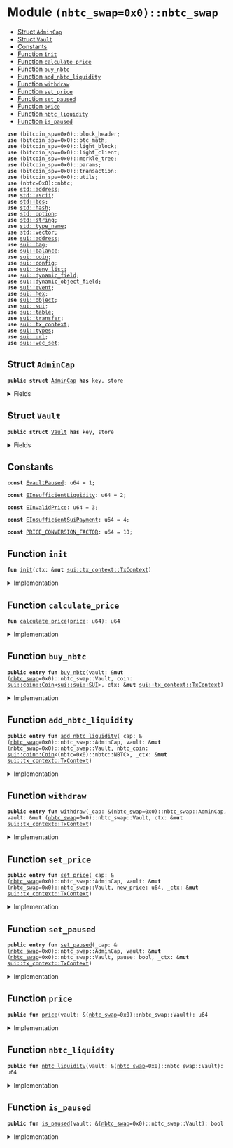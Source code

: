
<a name="(nbtc_swap=0x0)_nbtc_swap"></a>

# Module `(nbtc_swap=0x0)::nbtc_swap`



-  [Struct `AdminCap`](#(nbtc_swap=0x0)_nbtc_swap_AdminCap)
-  [Struct `Vault`](#(nbtc_swap=0x0)_nbtc_swap_Vault)
-  [Constants](#@Constants_0)
-  [Function `init`](#(nbtc_swap=0x0)_nbtc_swap_init)
-  [Function `calculate_price`](#(nbtc_swap=0x0)_nbtc_swap_calculate_price)
-  [Function `buy_nbtc`](#(nbtc_swap=0x0)_nbtc_swap_buy_nbtc)
-  [Function `add_nbtc_liquidity`](#(nbtc_swap=0x0)_nbtc_swap_add_nbtc_liquidity)
-  [Function `withdraw`](#(nbtc_swap=0x0)_nbtc_swap_withdraw)
-  [Function `set_price`](#(nbtc_swap=0x0)_nbtc_swap_set_price)
-  [Function `set_paused`](#(nbtc_swap=0x0)_nbtc_swap_set_paused)
-  [Function `price`](#(nbtc_swap=0x0)_nbtc_swap_price)
-  [Function `nbtc_liquidity`](#(nbtc_swap=0x0)_nbtc_swap_nbtc_liquidity)
-  [Function `is_paused`](#(nbtc_swap=0x0)_nbtc_swap_is_paused)


<pre><code><b>use</b> (bitcoin_spv=0x0)::block_header;
<b>use</b> (bitcoin_spv=0x0)::btc_math;
<b>use</b> (bitcoin_spv=0x0)::light_block;
<b>use</b> (bitcoin_spv=0x0)::light_client;
<b>use</b> (bitcoin_spv=0x0)::merkle_tree;
<b>use</b> (bitcoin_spv=0x0)::params;
<b>use</b> (bitcoin_spv=0x0)::transaction;
<b>use</b> (bitcoin_spv=0x0)::utils;
<b>use</b> (nbtc=0x0)::nbtc;
<b>use</b> <a href="../dependencies/std/address.md#std_address">std::address</a>;
<b>use</b> <a href="../dependencies/std/ascii.md#std_ascii">std::ascii</a>;
<b>use</b> <a href="../dependencies/std/bcs.md#std_bcs">std::bcs</a>;
<b>use</b> <a href="../dependencies/std/hash.md#std_hash">std::hash</a>;
<b>use</b> <a href="../dependencies/std/option.md#std_option">std::option</a>;
<b>use</b> <a href="../dependencies/std/string.md#std_string">std::string</a>;
<b>use</b> <a href="../dependencies/std/type_name.md#std_type_name">std::type_name</a>;
<b>use</b> <a href="../dependencies/std/vector.md#std_vector">std::vector</a>;
<b>use</b> <a href="../dependencies/sui/address.md#sui_address">sui::address</a>;
<b>use</b> <a href="../dependencies/sui/bag.md#sui_bag">sui::bag</a>;
<b>use</b> <a href="../dependencies/sui/balance.md#sui_balance">sui::balance</a>;
<b>use</b> <a href="../dependencies/sui/coin.md#sui_coin">sui::coin</a>;
<b>use</b> <a href="../dependencies/sui/config.md#sui_config">sui::config</a>;
<b>use</b> <a href="../dependencies/sui/deny_list.md#sui_deny_list">sui::deny_list</a>;
<b>use</b> <a href="../dependencies/sui/dynamic_field.md#sui_dynamic_field">sui::dynamic_field</a>;
<b>use</b> <a href="../dependencies/sui/dynamic_object_field.md#sui_dynamic_object_field">sui::dynamic_object_field</a>;
<b>use</b> <a href="../dependencies/sui/event.md#sui_event">sui::event</a>;
<b>use</b> <a href="../dependencies/sui/hex.md#sui_hex">sui::hex</a>;
<b>use</b> <a href="../dependencies/sui/object.md#sui_object">sui::object</a>;
<b>use</b> <a href="../dependencies/sui/sui.md#sui_sui">sui::sui</a>;
<b>use</b> <a href="../dependencies/sui/table.md#sui_table">sui::table</a>;
<b>use</b> <a href="../dependencies/sui/transfer.md#sui_transfer">sui::transfer</a>;
<b>use</b> <a href="../dependencies/sui/tx_context.md#sui_tx_context">sui::tx_context</a>;
<b>use</b> <a href="../dependencies/sui/types.md#sui_types">sui::types</a>;
<b>use</b> <a href="../dependencies/sui/url.md#sui_url">sui::url</a>;
<b>use</b> <a href="../dependencies/sui/vec_set.md#sui_vec_set">sui::vec_set</a>;
</code></pre>



<a name="(nbtc_swap=0x0)_nbtc_swap_AdminCap"></a>

## Struct `AdminCap`



<pre><code><b>public</b> <b>struct</b> <a href="../nbtc_swap/nbtc_swap.md#(nbtc_swap=0x0)_nbtc_swap_AdminCap">AdminCap</a> <b>has</b> key, store
</code></pre>



<details>
<summary>Fields</summary>


<dl>
<dt>
<code>id: <a href="../dependencies/sui/object.md#sui_object_UID">sui::object::UID</a></code>
</dt>
<dd>
</dd>
</dl>


</details>

<a name="(nbtc_swap=0x0)_nbtc_swap_Vault"></a>

## Struct `Vault`



<pre><code><b>public</b> <b>struct</b> <a href="../nbtc_swap/nbtc_swap.md#(nbtc_swap=0x0)_nbtc_swap_Vault">Vault</a> <b>has</b> key, store
</code></pre>



<details>
<summary>Fields</summary>


<dl>
<dt>
<code>id: <a href="../dependencies/sui/object.md#sui_object_UID">sui::object::UID</a></code>
</dt>
<dd>
</dd>
<dt>
<code>nbtc_balance: <a href="../dependencies/sui/balance.md#sui_balance_Balance">sui::balance::Balance</a>&lt;(nbtc=0x0)::nbtc::NBTC&gt;</code>
</dt>
<dd>
</dd>
<dt>
<code>sui_balance: <a href="../dependencies/sui/balance.md#sui_balance_Balance">sui::balance::Balance</a>&lt;<a href="../dependencies/sui/sui.md#sui_sui_SUI">sui::sui::SUI</a>&gt;</code>
</dt>
<dd>
</dd>
<dt>
<code>price_per_nbtc_satoshi_in_mist: u64</code>
</dt>
<dd>
</dd>
<dt>
<code>admin: <b>address</b></code>
</dt>
<dd>
</dd>
<dt>
<code><a href="../nbtc_swap/nbtc_swap.md#(nbtc_swap=0x0)_nbtc_swap_is_paused">is_paused</a>: bool</code>
</dt>
<dd>
</dd>
</dl>


</details>

<a name="@Constants_0"></a>

## Constants


<a name="(nbtc_swap=0x0)_nbtc_swap_EvaultPaused"></a>



<pre><code><b>const</b> <a href="../nbtc_swap/nbtc_swap.md#(nbtc_swap=0x0)_nbtc_swap_EvaultPaused">EvaultPaused</a>: u64 = 1;
</code></pre>



<a name="(nbtc_swap=0x0)_nbtc_swap_EInsufficientLiquidity"></a>



<pre><code><b>const</b> <a href="../nbtc_swap/nbtc_swap.md#(nbtc_swap=0x0)_nbtc_swap_EInsufficientLiquidity">EInsufficientLiquidity</a>: u64 = 2;
</code></pre>



<a name="(nbtc_swap=0x0)_nbtc_swap_EInvalidPrice"></a>



<pre><code><b>const</b> <a href="../nbtc_swap/nbtc_swap.md#(nbtc_swap=0x0)_nbtc_swap_EInvalidPrice">EInvalidPrice</a>: u64 = 3;
</code></pre>



<a name="(nbtc_swap=0x0)_nbtc_swap_EInsufficientSuiPayment"></a>



<pre><code><b>const</b> <a href="../nbtc_swap/nbtc_swap.md#(nbtc_swap=0x0)_nbtc_swap_EInsufficientSuiPayment">EInsufficientSuiPayment</a>: u64 = 4;
</code></pre>



<a name="(nbtc_swap=0x0)_nbtc_swap_PRICE_CONVERSION_FACTOR"></a>



<pre><code><b>const</b> <a href="../nbtc_swap/nbtc_swap.md#(nbtc_swap=0x0)_nbtc_swap_PRICE_CONVERSION_FACTOR">PRICE_CONVERSION_FACTOR</a>: u64 = 10;
</code></pre>



<a name="(nbtc_swap=0x0)_nbtc_swap_init"></a>

## Function `init`



<pre><code><b>fun</b> <a href="../nbtc_swap/nbtc_swap.md#(nbtc_swap=0x0)_nbtc_swap_init">init</a>(ctx: &<b>mut</b> <a href="../dependencies/sui/tx_context.md#sui_tx_context_TxContext">sui::tx_context::TxContext</a>)
</code></pre>



<details>
<summary>Implementation</summary>


<pre><code><b>fun</b> <a href="../nbtc_swap/nbtc_swap.md#(nbtc_swap=0x0)_nbtc_swap_init">init</a>(ctx: &<b>mut</b> TxContext) {
    <b>let</b> initial_price = 25000; //25k SUI per NBTC
    <b>let</b> sender = tx_context::sender(ctx);
    transfer::transfer(
        <a href="../nbtc_swap/nbtc_swap.md#(nbtc_swap=0x0)_nbtc_swap_AdminCap">AdminCap</a> {
            id: object::new(ctx),
        },
        sender,
    );
    <b>let</b> vault = <a href="../nbtc_swap/nbtc_swap.md#(nbtc_swap=0x0)_nbtc_swap_Vault">Vault</a> {
        id: object::new(ctx),
        nbtc_balance: coin::zero&lt;NBTC&gt;(ctx).into_balance(),
        sui_balance: coin::zero&lt;SUI&gt;(ctx).into_balance(),
        price_per_nbtc_satoshi_in_mist: <a href="../nbtc_swap/nbtc_swap.md#(nbtc_swap=0x0)_nbtc_swap_calculate_price">calculate_price</a>(initial_price),
        admin: sender,
        <a href="../nbtc_swap/nbtc_swap.md#(nbtc_swap=0x0)_nbtc_swap_is_paused">is_paused</a>: <b>false</b>,
    };
    transfer::share_object(vault);
}
</code></pre>



</details>

<a name="(nbtc_swap=0x0)_nbtc_swap_calculate_price"></a>

## Function `calculate_price`



<pre><code><b>fun</b> <a href="../nbtc_swap/nbtc_swap.md#(nbtc_swap=0x0)_nbtc_swap_calculate_price">calculate_price</a>(<a href="../nbtc_swap/nbtc_swap.md#(nbtc_swap=0x0)_nbtc_swap_price">price</a>: u64): u64
</code></pre>



<details>
<summary>Implementation</summary>


<pre><code><b>fun</b> <a href="../nbtc_swap/nbtc_swap.md#(nbtc_swap=0x0)_nbtc_swap_calculate_price">calculate_price</a>(<a href="../nbtc_swap/nbtc_swap.md#(nbtc_swap=0x0)_nbtc_swap_price">price</a>: u64): u64 {
    <a href="../nbtc_swap/nbtc_swap.md#(nbtc_swap=0x0)_nbtc_swap_price">price</a>  * <a href="../nbtc_swap/nbtc_swap.md#(nbtc_swap=0x0)_nbtc_swap_PRICE_CONVERSION_FACTOR">PRICE_CONVERSION_FACTOR</a>
}
</code></pre>



</details>

<a name="(nbtc_swap=0x0)_nbtc_swap_buy_nbtc"></a>

## Function `buy_nbtc`



<pre><code><b>public</b> <b>entry</b> <b>fun</b> <a href="../nbtc_swap/nbtc_swap.md#(nbtc_swap=0x0)_nbtc_swap_buy_nbtc">buy_nbtc</a>(vault: &<b>mut</b> (<a href="../nbtc_swap/nbtc_swap.md#(nbtc_swap=0x0)_nbtc_swap">nbtc_swap</a>=0x0)::nbtc_swap::Vault, coin: <a href="../dependencies/sui/coin.md#sui_coin_Coin">sui::coin::Coin</a>&lt;<a href="../dependencies/sui/sui.md#sui_sui_SUI">sui::sui::SUI</a>&gt;, ctx: &<b>mut</b> <a href="../dependencies/sui/tx_context.md#sui_tx_context_TxContext">sui::tx_context::TxContext</a>)
</code></pre>



<details>
<summary>Implementation</summary>


<pre><code><b>public</b> <b>entry</b> <b>fun</b> <a href="../nbtc_swap/nbtc_swap.md#(nbtc_swap=0x0)_nbtc_swap_buy_nbtc">buy_nbtc</a>(vault: &<b>mut</b> <a href="../nbtc_swap/nbtc_swap.md#(nbtc_swap=0x0)_nbtc_swap_Vault">Vault</a>, coin: Coin&lt;SUI&gt;, ctx: &<b>mut</b> TxContext) {
    <b>assert</b>!(!vault.<a href="../nbtc_swap/nbtc_swap.md#(nbtc_swap=0x0)_nbtc_swap_is_paused">is_paused</a>, <a href="../nbtc_swap/nbtc_swap.md#(nbtc_swap=0x0)_nbtc_swap_EvaultPaused">EvaultPaused</a>);
    <b>let</b> sender = tx_context::sender(ctx);
    <b>let</b> sui_paid = coin.into_balance();
    <b>let</b> nbtc_to_receive = sui_paid.value() / vault.price_per_nbtc_satoshi_in_mist;
    <b>assert</b>!(nbtc_to_receive &gt; 0, <a href="../nbtc_swap/nbtc_swap.md#(nbtc_swap=0x0)_nbtc_swap_EInsufficientSuiPayment">EInsufficientSuiPayment</a>);
    vault.sui_balance.join(sui_paid);
    <b>let</b> vault_nbtc_balance = vault.nbtc_balance.value();
    <b>assert</b>!(vault_nbtc_balance &gt;= nbtc_to_receive, <a href="../nbtc_swap/nbtc_swap.md#(nbtc_swap=0x0)_nbtc_swap_EInsufficientLiquidity">EInsufficientLiquidity</a>);
    <b>let</b> nbtc_to_send = coin::take(&<b>mut</b> vault.nbtc_balance, nbtc_to_receive, ctx);
    transfer::public_transfer(nbtc_to_send, sender);
}
</code></pre>



</details>

<a name="(nbtc_swap=0x0)_nbtc_swap_add_nbtc_liquidity"></a>

## Function `add_nbtc_liquidity`



<pre><code><b>public</b> <b>entry</b> <b>fun</b> <a href="../nbtc_swap/nbtc_swap.md#(nbtc_swap=0x0)_nbtc_swap_add_nbtc_liquidity">add_nbtc_liquidity</a>(_cap: &(<a href="../nbtc_swap/nbtc_swap.md#(nbtc_swap=0x0)_nbtc_swap">nbtc_swap</a>=0x0)::nbtc_swap::AdminCap, vault: &<b>mut</b> (<a href="../nbtc_swap/nbtc_swap.md#(nbtc_swap=0x0)_nbtc_swap">nbtc_swap</a>=0x0)::nbtc_swap::Vault, nbtc_coin: <a href="../dependencies/sui/coin.md#sui_coin_Coin">sui::coin::Coin</a>&lt;(nbtc=0x0)::nbtc::NBTC&gt;, _ctx: &<b>mut</b> <a href="../dependencies/sui/tx_context.md#sui_tx_context_TxContext">sui::tx_context::TxContext</a>)
</code></pre>



<details>
<summary>Implementation</summary>


<pre><code><b>public</b> <b>entry</b> <b>fun</b> <a href="../nbtc_swap/nbtc_swap.md#(nbtc_swap=0x0)_nbtc_swap_add_nbtc_liquidity">add_nbtc_liquidity</a>(
    _cap: &<a href="../nbtc_swap/nbtc_swap.md#(nbtc_swap=0x0)_nbtc_swap_AdminCap">AdminCap</a>,
    vault: &<b>mut</b> <a href="../nbtc_swap/nbtc_swap.md#(nbtc_swap=0x0)_nbtc_swap_Vault">Vault</a>,
    nbtc_coin: Coin&lt;NBTC&gt;,
    _ctx: &<b>mut</b> TxContext,
) {
    <b>let</b> nbtc_added = nbtc_coin.into_balance();
    vault.nbtc_balance.join(nbtc_added);
}
</code></pre>



</details>

<a name="(nbtc_swap=0x0)_nbtc_swap_withdraw"></a>

## Function `withdraw`



<pre><code><b>public</b> <b>entry</b> <b>fun</b> <a href="../nbtc_swap/nbtc_swap.md#(nbtc_swap=0x0)_nbtc_swap_withdraw">withdraw</a>(_cap: &(<a href="../nbtc_swap/nbtc_swap.md#(nbtc_swap=0x0)_nbtc_swap">nbtc_swap</a>=0x0)::nbtc_swap::AdminCap, vault: &<b>mut</b> (<a href="../nbtc_swap/nbtc_swap.md#(nbtc_swap=0x0)_nbtc_swap">nbtc_swap</a>=0x0)::nbtc_swap::Vault, ctx: &<b>mut</b> <a href="../dependencies/sui/tx_context.md#sui_tx_context_TxContext">sui::tx_context::TxContext</a>)
</code></pre>



<details>
<summary>Implementation</summary>


<pre><code><b>public</b> <b>entry</b> <b>fun</b> <a href="../nbtc_swap/nbtc_swap.md#(nbtc_swap=0x0)_nbtc_swap_withdraw">withdraw</a>(_cap: &<a href="../nbtc_swap/nbtc_swap.md#(nbtc_swap=0x0)_nbtc_swap_AdminCap">AdminCap</a>, vault: &<b>mut</b> <a href="../nbtc_swap/nbtc_swap.md#(nbtc_swap=0x0)_nbtc_swap_Vault">Vault</a>, ctx: &<b>mut</b> TxContext) {
    <b>let</b> nbtc_amount = vault.nbtc_balance.value();
    <b>let</b> sui_amount = vault.sui_balance.value();
    <b>let</b> nbtc_to_withdraw = coin::take(&<b>mut</b> vault.nbtc_balance, nbtc_amount, ctx);
    <b>let</b> sui_to_withdraw = coin::take(&<b>mut</b> vault.sui_balance, sui_amount, ctx);
    transfer::public_transfer(nbtc_to_withdraw, vault.admin);
    transfer::public_transfer(sui_to_withdraw, vault.admin)
}
</code></pre>



</details>

<a name="(nbtc_swap=0x0)_nbtc_swap_set_price"></a>

## Function `set_price`



<pre><code><b>public</b> <b>entry</b> <b>fun</b> <a href="../nbtc_swap/nbtc_swap.md#(nbtc_swap=0x0)_nbtc_swap_set_price">set_price</a>(_cap: &(<a href="../nbtc_swap/nbtc_swap.md#(nbtc_swap=0x0)_nbtc_swap">nbtc_swap</a>=0x0)::nbtc_swap::AdminCap, vault: &<b>mut</b> (<a href="../nbtc_swap/nbtc_swap.md#(nbtc_swap=0x0)_nbtc_swap">nbtc_swap</a>=0x0)::nbtc_swap::Vault, new_price: u64, _ctx: &<b>mut</b> <a href="../dependencies/sui/tx_context.md#sui_tx_context_TxContext">sui::tx_context::TxContext</a>)
</code></pre>



<details>
<summary>Implementation</summary>


<pre><code><b>public</b> <b>entry</b> <b>fun</b> <a href="../nbtc_swap/nbtc_swap.md#(nbtc_swap=0x0)_nbtc_swap_set_price">set_price</a>(
    _cap: &<a href="../nbtc_swap/nbtc_swap.md#(nbtc_swap=0x0)_nbtc_swap_AdminCap">AdminCap</a>,
    vault: &<b>mut</b> <a href="../nbtc_swap/nbtc_swap.md#(nbtc_swap=0x0)_nbtc_swap_Vault">Vault</a>,
    new_price: u64,
    _ctx: &<b>mut</b> TxContext,
) {
    <b>assert</b>!(new_price &gt; 0, <a href="../nbtc_swap/nbtc_swap.md#(nbtc_swap=0x0)_nbtc_swap_EInvalidPrice">EInvalidPrice</a>);
    vault.price_per_nbtc_satoshi_in_mist = <a href="../nbtc_swap/nbtc_swap.md#(nbtc_swap=0x0)_nbtc_swap_calculate_price">calculate_price</a>(new_price);
}
</code></pre>



</details>

<a name="(nbtc_swap=0x0)_nbtc_swap_set_paused"></a>

## Function `set_paused`



<pre><code><b>public</b> <b>entry</b> <b>fun</b> <a href="../nbtc_swap/nbtc_swap.md#(nbtc_swap=0x0)_nbtc_swap_set_paused">set_paused</a>(_cap: &(<a href="../nbtc_swap/nbtc_swap.md#(nbtc_swap=0x0)_nbtc_swap">nbtc_swap</a>=0x0)::nbtc_swap::AdminCap, vault: &<b>mut</b> (<a href="../nbtc_swap/nbtc_swap.md#(nbtc_swap=0x0)_nbtc_swap">nbtc_swap</a>=0x0)::nbtc_swap::Vault, pause: bool, _ctx: &<b>mut</b> <a href="../dependencies/sui/tx_context.md#sui_tx_context_TxContext">sui::tx_context::TxContext</a>)
</code></pre>



<details>
<summary>Implementation</summary>


<pre><code><b>public</b> <b>entry</b> <b>fun</b> <a href="../nbtc_swap/nbtc_swap.md#(nbtc_swap=0x0)_nbtc_swap_set_paused">set_paused</a>(_cap: &<a href="../nbtc_swap/nbtc_swap.md#(nbtc_swap=0x0)_nbtc_swap_AdminCap">AdminCap</a>, vault: &<b>mut</b> <a href="../nbtc_swap/nbtc_swap.md#(nbtc_swap=0x0)_nbtc_swap_Vault">Vault</a>, pause: bool, _ctx: &<b>mut</b> TxContext) {
    vault.<a href="../nbtc_swap/nbtc_swap.md#(nbtc_swap=0x0)_nbtc_swap_is_paused">is_paused</a> = pause;
}
</code></pre>



</details>

<a name="(nbtc_swap=0x0)_nbtc_swap_price"></a>

## Function `price`



<pre><code><b>public</b> <b>fun</b> <a href="../nbtc_swap/nbtc_swap.md#(nbtc_swap=0x0)_nbtc_swap_price">price</a>(vault: &(<a href="../nbtc_swap/nbtc_swap.md#(nbtc_swap=0x0)_nbtc_swap">nbtc_swap</a>=0x0)::nbtc_swap::Vault): u64
</code></pre>



<details>
<summary>Implementation</summary>


<pre><code><b>public</b> <b>fun</b> <a href="../nbtc_swap/nbtc_swap.md#(nbtc_swap=0x0)_nbtc_swap_price">price</a>(vault: &<a href="../nbtc_swap/nbtc_swap.md#(nbtc_swap=0x0)_nbtc_swap_Vault">Vault</a>): u64 {
    vault.price_per_nbtc_satoshi_in_mist
}
</code></pre>



</details>

<a name="(nbtc_swap=0x0)_nbtc_swap_nbtc_liquidity"></a>

## Function `nbtc_liquidity`



<pre><code><b>public</b> <b>fun</b> <a href="../nbtc_swap/nbtc_swap.md#(nbtc_swap=0x0)_nbtc_swap_nbtc_liquidity">nbtc_liquidity</a>(vault: &(<a href="../nbtc_swap/nbtc_swap.md#(nbtc_swap=0x0)_nbtc_swap">nbtc_swap</a>=0x0)::nbtc_swap::Vault): u64
</code></pre>



<details>
<summary>Implementation</summary>


<pre><code><b>public</b> <b>fun</b> <a href="../nbtc_swap/nbtc_swap.md#(nbtc_swap=0x0)_nbtc_swap_nbtc_liquidity">nbtc_liquidity</a>(vault: &<a href="../nbtc_swap/nbtc_swap.md#(nbtc_swap=0x0)_nbtc_swap_Vault">Vault</a>): u64 {
    balance::value(&vault.nbtc_balance)
}
</code></pre>



</details>

<a name="(nbtc_swap=0x0)_nbtc_swap_is_paused"></a>

## Function `is_paused`



<pre><code><b>public</b> <b>fun</b> <a href="../nbtc_swap/nbtc_swap.md#(nbtc_swap=0x0)_nbtc_swap_is_paused">is_paused</a>(vault: &(<a href="../nbtc_swap/nbtc_swap.md#(nbtc_swap=0x0)_nbtc_swap">nbtc_swap</a>=0x0)::nbtc_swap::Vault): bool
</code></pre>



<details>
<summary>Implementation</summary>


<pre><code><b>public</b> <b>fun</b> <a href="../nbtc_swap/nbtc_swap.md#(nbtc_swap=0x0)_nbtc_swap_is_paused">is_paused</a>(vault: &<a href="../nbtc_swap/nbtc_swap.md#(nbtc_swap=0x0)_nbtc_swap_Vault">Vault</a>): bool {
    vault.<a href="../nbtc_swap/nbtc_swap.md#(nbtc_swap=0x0)_nbtc_swap_is_paused">is_paused</a>
}
</code></pre>



</details>
